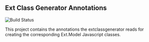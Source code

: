 ## Ext Class Generator Annotations

![Build Status](https://github.com/ralscha/extclassgenerator-annotations/workflows/test/badge.svg)

This project contains the annotations the extclassgenerator reads for creating the corresponding Ext.Model Javascript classes.
